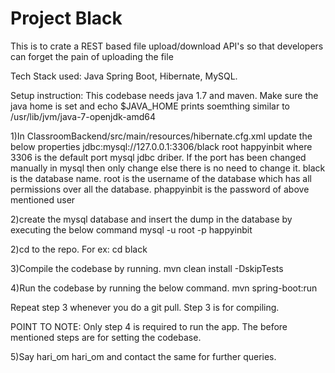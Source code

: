 # Project Black
This is to crate a REST based file upload/download API's so that developers can forget the pain of uploading the file

Tech Stack used: Java Spring Boot, Hibernate, MySQL.


Setup instruction:
This codebase needs java 1.7 and maven. Make sure the java home is set and echo $JAVA_HOME prints soemthing similar to /usr/lib/jvm/java-7-openjdk-amd64


1)In ClassroomBackend/src/main/resources/hibernate.cfg.xml update the below properties
    <property name="connection.url">jdbc:mysql://127.0.0.1:3306/black</property>
    <property name="connection.username">root</property>
    <property name="connection.password">happyinbit</property>
    where
        3306  is the default port mysql jdbc driber. If the port has been changed manually in mysql then only change else there is no need to change it.
        black is the database name.
        root is the username of the database which has all permissions over all the database.
        phappyinbit is the password of above mentioned user


2)create the mysql database and insert the dump in the database by executing the below command
    mysql -u root -p happyinbit


2)cd to the repo. For ex: cd black


3)Compile the codebase by running.
    mvn clean install -DskipTests


4)Run the codebase by running the below command.
    mvn spring-boot:run


Repeat step 3 whenever you do a git pull. Step 3 is for compiling.

POINT TO NOTE: Only step 4 is required to run the app. The before mentioned steps are for setting the codebase.


5)Say hari_om hari_om and contact the same for further queries.




